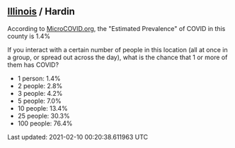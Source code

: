 
## [Illinois](/united-states/illinois) / Hardin

According to [MicroCOVID.org](http://microcovid.org),
the "Estimated Prevalence" of COVID in this county is 1.4%

If you interact with a certain number of people in this location
(all at once in a group, or spread out across the day), what is the chance that
1 or more of them has COVID?

- 1 person: 1.4%
- 2 people: 2.8%
- 3 people: 4.2%
- 5 people: 7.0%
- 10 people: 13.4%
- 25 people: 30.3%
- 100 people: 76.4%

Last updated: 2021-02-10 00:20:38.611963 UTC
